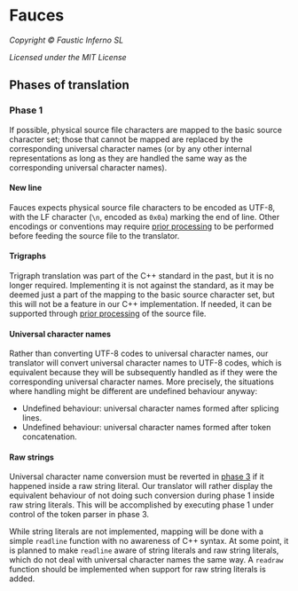 # Fauces

*Copyright © Faustic Inferno SL*

*Licensed under the MIT License*

## Phases of translation

### Phase 1

If possible, physical source file characters are mapped to the basic source
character set; those that cannot be mapped are replaced by the corresponding
universal character names (or by any other internal representations as long as
they are handled the same way as the corresponding universal character
names).

#### New line

Fauces expects physical source file characters to be encoded as UTF-8, with the
LF character (`\n`, encoded as `0x0a`) marking the end of line. Other encodings
or conventions may require [prior processing](phase0.md) to be performed before
feeding the source file to the translator.

#### Trigraphs

Trigraph translation was part of the C++ standard in the past, but it is no
longer required. Implementing it is not against the standard, as it may be
deemed just a part of the mapping to the basic source character set, but this
will not be a feature in our C++ implementation. If needed, it can be supported
through [prior processing](phase0.md) of the source file.

#### Universal character names

Rather than converting UTF-8 codes to universal character names, our translator
will convert universal character names to UTF-8 codes, which is equivalent
because they will be subsequently handled as if they were the corresponding
universal character names. More precisely, the situations where handling might
be different are undefined behaviour anyway:

* Undefined behaviour: universal character names formed after splicing lines.
* Undefined behaviour: universal character names formed after token concatenation.

#### Raw strings

Universal character name conversion must be reverted in [phase 3](phase3.md) if
it happened inside a raw string literal. Our translator will rather display the
equivalent behaviour of not doing such conversion during phase 1 inside raw
string literals. This will be accomplished by executing phase 1 under control of
the token parser in phase 3.

While string literals are not implemented, mapping will be done with a simple
`readline` function with no awareness of C++ syntax. At some point, it is
planned to make `readline` aware of string literals and raw string literals,
which do not deal with universal character names the same way. A `readraw`
function should be implemented when support for raw string literals is added.
